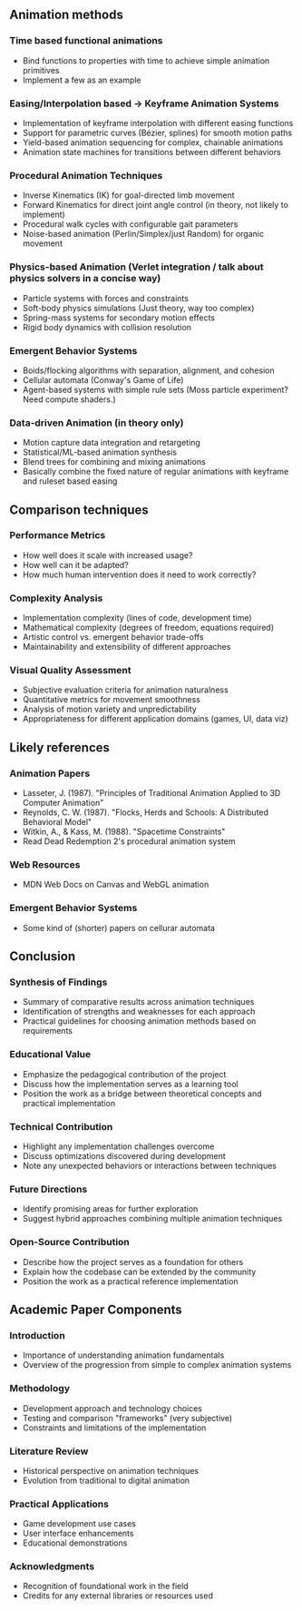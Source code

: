 ## Animation methods

### Time based functional animations
- Bind functions to properties with time to achieve simple animation primitives
- Implement a few as an example

### Easing/Interpolation based -> Keyframe Animation Systems
- Implementation of keyframe interpolation with different easing functions
- Support for parametric curves (Bézier, splines) for smooth motion paths
- Yield-based animation sequencing for complex, chainable animations
- Animation state machines for transitions between different behaviors

### Procedural Animation Techniques
- Inverse Kinematics (IK) for goal-directed limb movement
- Forward Kinematics for direct joint angle control (in theory, not likely to implement)
- Procedural walk cycles with configurable gait parameters
- Noise-based animation (Perlin/Simplex/just Random) for organic movement

### Physics-based Animation (Verlet integration / talk about physics solvers in a concise way)
- Particle systems with forces and constraints
- Soft-body physics simulations (Just theory, way too complex)
- Spring-mass systems for secondary motion effects
- Rigid body dynamics with collision resolution

### Emergent Behavior Systems
- Boids/flocking algorithms with separation, alignment, and cohesion
- Cellular automata (Conway's Game of Life)
- Agent-based systems with simple rule sets (Moss particle experiment? Need compute shaders.)

### Data-driven Animation (in theory only)
- Motion capture data integration and retargeting
- Statistical/ML-based animation synthesis
- Blend trees for combining and mixing animations
- Basically combine the fixed nature of regular animations with keyframe and ruleset based easing

## Comparison techniques

### Performance Metrics
- How well does it scale with increased usage?
- How well can it be adapted?
- How much human intervention does it need to work correctly?

### Complexity Analysis
- Implementation complexity (lines of code, development time)
- Mathematical complexity (degrees of freedom, equations required)
- Artistic control vs. emergent behavior trade-offs
- Maintainability and extensibility of different approaches

### Visual Quality Assessment
- Subjective evaluation criteria for animation naturalness
- Quantitative metrics for movement smoothness
- Analysis of motion variety and unpredictability
- Appropriateness for different application domains (games, UI, data viz)

## Likely references

### Animation Papers
- Lasseter, J. (1987). "Principles of Traditional Animation Applied to 3D Computer Animation"
- Reynolds, C. W. (1987). "Flocks, Herds and Schools: A Distributed Behavioral Model"
- Witkin, A., & Kass, M. (1988). "Spacetime Constraints"
- Read Dead Redemption 2's procedural animation system

### Web Resources
- MDN Web Docs on Canvas and WebGL animation

### Emergent Behavior Systems
- Some kind of (shorter) papers on cellurar automata

## Conclusion

### Synthesis of Findings
- Summary of comparative results across animation techniques
- Identification of strengths and weaknesses for each approach
- Practical guidelines for choosing animation methods based on requirements

### Educational Value
- Emphasize the pedagogical contribution of the project
- Discuss how the implementation serves as a learning tool
- Position the work as a bridge between theoretical concepts and practical implementation

### Technical Contribution
- Highlight any implementation challenges overcome
- Discuss optimizations discovered during development
- Note any unexpected behaviors or interactions between techniques

### Future Directions
- Identify promising areas for further exploration
- Suggest hybrid approaches combining multiple animation techniques

### Open-Source Contribution
- Describe how the project serves as a foundation for others
- Explain how the codebase can be extended by the community
- Position the work as a practical reference implementation

## Academic Paper Components

### Introduction
- Importance of understanding animation fundamentals
- Overview of the progression from simple to complex animation systems

### Methodology
- Development approach and technology choices
- Testing and comparison "frameworks" (very subjective)
- Constraints and limitations of the implementation

### Literature Review
- Historical perspective on animation techniques
- Evolution from traditional to digital animation

### Practical Applications
- Game development use cases
- User interface enhancements
- Educational demonstrations

### Acknowledgments
- Recognition of foundational work in the field
- Credits for any external libraries or resources used
